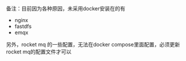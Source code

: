 
备注：目前因为各种原因，未采用docker安装在的有
- nginx  
- fastdfs 
- emqx

另外，rocket mq 的一些配置，无法在docker compose里面配置，必须更新rocket mq的配置文件才可以